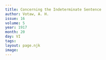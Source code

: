 ```yaml
---
title: Concerning the Indeterminate Sentence
author: Votaw, A. H.
issue: 16
volume: 5
year: 1917
month: 20
day: VI
tags:
layout: page.njk
image:
---
```





